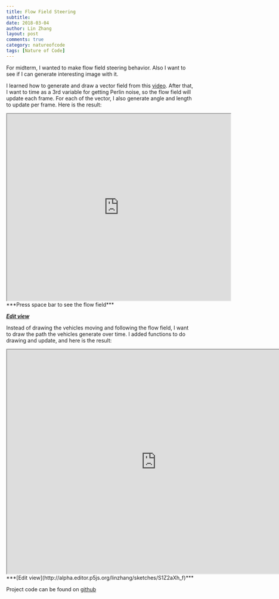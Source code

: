 ```yaml
---
title: Flow Field Steering
subtitle:
date: 2018-03-04
author: Lin Zhang
layout: post
comments: true
category: natureofcode
tags: [Nature of Code]
---
```


For midterm, I wanted to make flow field steering behavior. Also I want to see if I can generate interesting image with it.

I learned how to generate and draw a vector field from this [video](https://www.youtube.com/watch?v=BjoM9oKOAKY). After that, I want to time as a 3rd variable for getting Perlin noise, so the flow field will update each frame. For each of the vector, I also generate angle and length to update per frame. Here is the result:

<iframe src="https://alpha.editor.p5js.org/embed/HJC83fndG" width="600" height="500"></iframe>
***Press space bar to see the flow field***

***[Edit view](http://alpha.editor.p5js.org/linzhang/sketches/HJC83fndG)***

Instead of drawing the vehicles moving and following the flow field, I want to draw the path the vehicles generate over time. I added functions to do drawing and update, and here is the result:

<iframe src="https://alpha.editor.p5js.org/embed/S1Z2aXh_f" width="800" height="600"></iframe>
***[Edit view](http://alpha.editor.p5js.org/linzhang/sketches/S1Z2aXh_f)***

Project code can be found on [github](https://github.com/linzhangcs/flowfield)
